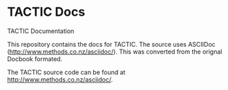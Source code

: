 TACTIC Docs
===========

TACTIC Documentation

This repository contains the docs for TACTIC.  The source uses ASCIIDoc (http://www.methods.co.nz/asciidoc/).  This was converted from the orignal Docbook formated.


The TACTIC source code can be found at http://www.methods.co.nz/asciidoc/.



